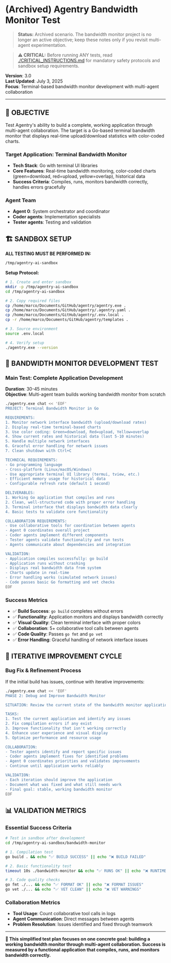 # (Archived) Agentry Bandwidth Monitor Test

> **Status:** Archived scenario. The bandwidth monitor project is no longer an active objective; keep these notes only if you revisit multi-agent experimentation.

> **⚠️ CRITICAL:** Before running ANY tests, read [./CRITICAL_INSTRUCTIONS.md](./CRITICAL_INSTRUCTIONS.md) for mandatory safety protocols and sandbox setup requirements.

**Version**: 3.0  
**Last Updated**: July 3, 2025  
**Focus**: Terminal-based bandwidth monitor development with multi-agent collaboration

---

## 🎯 **OBJECTIVE**

Test Agentry's ability to build a complete, working application through multi-agent collaboration. The target is a Go-based terminal bandwidth monitor that displays real-time upload/download statistics with color-coded charts.

### **Target Application: Terminal Bandwidth Monitor**
- **Tech Stack**: Go with terminal UI libraries
- **Core Features**: Real-time bandwidth monitoring, color-coded charts (green=download, red=upload, yellow=overlap), historical data
- **Success Criteria**: Compiles, runs, monitors bandwidth correctly, handles errors gracefully

### **Agent Team**
- **Agent 0**: System orchestrator and coordinator
- **Coder agents**: Implementation specialists 
- **Tester agents**: Testing and validation

## 🏗️ **SANDBOX SETUP**

**ALL TESTING MUST BE PERFORMED IN:**
```bash
/tmp/agentry-ai-sandbox
```

**Setup Protocol:**
```bash
# 1. Create and enter sandbox
mkdir -p /tmp/agentry-ai-sandbox
cd /tmp/agentry-ai-sandbox

# 2. Copy required files
cp /home/marco/Documents/GitHub/agentry/agentry.exe .
cp /home/marco/Documents/GitHub/agentry/.agentry.yaml .
cp /home/marco/Documents/GitHub/agentry/.env.local .
cp -r /home/marco/Documents/GitHub/agentry/templates .

# 3. Source environment
source .env.local

# 4. Verify setup
./agentry.exe --version
```

## 🎯 **BANDWIDTH MONITOR DEVELOPMENT TEST**

### **Main Test: Complete Application Development**
**Duration**: 30-45 minutes  
**Objective**: Multi-agent team builds working bandwidth monitor from scratch

```bash
./agentry.exe chat << 'EOF'
PROJECT: Terminal Bandwidth Monitor in Go

REQUIREMENTS:
1. Monitor network interface bandwidth (upload/download rates)
2. Display real-time terminal-based charts
3. Use color coding: Green=download, Red=upload, Yellow=overlap
4. Show current rates and historical data (last 5-10 minutes)
5. Handle multiple network interfaces
6. Graceful error handling for network issues
7. Clean shutdown with Ctrl+C

TECHNICAL REQUIREMENTS:
- Go programming language
- Cross-platform (Linux/macOS/Windows) 
- Use appropriate terminal UI library (termui, tview, etc.)
- Efficient memory usage for historical data
- Configurable refresh rate (default 1 second)

DELIVERABLES:
1. Working Go application that compiles and runs
2. Clean, well-structured code with proper error handling
3. Terminal interface that displays bandwidth data clearly
4. Basic tests to validate core functionality

COLLABORATION REQUIREMENTS:
- Use collaborative tools for coordination between agents
- Agent 0 coordinates overall project
- Coder agents implement different components
- Tester agents validate functionality and run tests
- Agents communicate about dependencies and integration

VALIDATION:
- Application compiles successfully: go build
- Application runs without crashing
- Displays real bandwidth data from system
- Charts update in real-time
- Error handling works (simulated network issues)
- Code passes basic Go formatting and vet checks
EOF
```

### **Success Metrics**
- ✅ **Build Success**: `go build` completes without errors
- ✅ **Functionality**: Application monitors and displays bandwidth correctly
- ✅ **Visual Quality**: Clean terminal interface with proper colors
- ✅ **Collaboration**: 5+ collaborative tool calls between agents
- ✅ **Code Quality**: Passes `go fmt` and `go vet`
- ✅ **Error Handling**: Graceful handling of network interface issues

## 🔄 **ITERATIVE IMPROVEMENT CYCLE**

### **Bug Fix & Refinement Process**
If the initial build has issues, continue with iterative improvements:

```bash
./agentry.exe chat << 'EOF'
PHASE 2: Debug and Improve Bandwidth Monitor

SITUATION: Review the current state of the bandwidth monitor application

TASKS:
1. Test the current application and identify any issues
2. Fix compilation errors if any exist
3. Improve functionality that isn't working correctly
4. Enhance user experience and visual display
5. Optimize performance and resource usage

COLLABORATION:
- Tester agents identify and report specific issues
- Coder agents implement fixes for identified problems
- Agent 0 coordinates priorities and validates improvements
- Continue until application works reliably

VALIDATION:
- Each iteration should improve the application
- Document what was fixed and what still needs work
- Final goal: stable, working bandwidth monitor
EOF
```

## 📊 **VALIDATION METRICS**

### **Essential Success Criteria**
```bash
# Test in sandbox after development
cd /tmp/agentry-ai-sandbox/bandwidth-monitor

# 1. Compilation test
go build . && echo "✅ BUILD SUCCESS" || echo "❌ BUILD FAILED"

# 2. Basic functionality test  
timeout 10s ./bandwidth-monitor && echo "✅ RUNS OK" || echo "❌ RUNTIME ISSUES"

# 3. Code quality checks
go fmt ./... && echo "✅ FORMAT OK" || echo "❌ FORMAT ISSUES"
go vet ./... && echo "✅ VET CLEAN" || echo "❌ VET WARNINGS"
```

### **Collaboration Metrics**
- **Tool Usage**: Count collaborative tool calls in logs
- **Agent Communication**: Direct messages between agents
- **Problem Resolution**: Issues identified and fixed through teamwork

---

**🎯 This simplified test plan focuses on one concrete goal: building a working bandwidth monitor through multi-agent collaboration. Success is measured by a functional application that compiles, runs, and monitors bandwidth correctly.**

